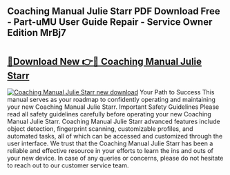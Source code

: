## Coaching Manual Julie Starr PDF Download Free - Part-uMU User Guide Repair - Service Owner Edition MrBj7

# <h2><a href="http://bc82007.oget.top/?id=Coaching+Manual+Julie+Starr">🔗Download New 👉🔴 Coaching Manual Julie Starr</a></h2>

[![Coaching Manual Julie Starr new download](https://i.imgur.com/5g1atiW.png)](http://bc82007.oget.top/?id=Coaching+Manual+Julie+Starr)
Your Path to Success This manual serves as your roadmap to confidently operating and maintaining your new Coaching Manual Julie Starr. Important Safety Guidelines Please read all safety guidelines carefully before operating your new Coaching Manual Julie Starr. Coaching Manual Julie Starr advanced features include object detection, fingerprint scanning, customizable profiles, and automated tasks, all of which can be accessed and customized through the user interface. We trust that the Coaching Manual Julie Starr has been a reliable and effective resource in your efforts to learn the ins and outs of your new device. In case of any queries or concerns, please do not hesitate to reach out to our customer service team.
